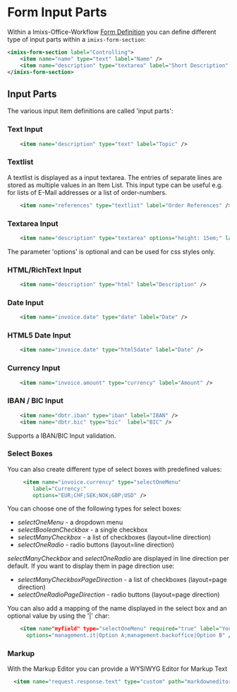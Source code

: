 # Form Input Parts

Within a Imixs-Office-Workflow [Form Definition](index.html) you can define different type of input parts within a `imixs-form-section`:

```xml
<imixs-form-section label="Controlling">
    <item name="name" type="text" label="Name" />
    <item name="description" type="textarea" label="Short Description" />
</imixs-form-section>
```

## Input Parts

The various input item definitions are called 'input parts':

### Text Input

```xml
    <item name="description" type="text" label="Topic" />
```

### Textlist

A textlist is displayed as a input textarea. The entries of separate lines are stored as multiple values in an Item List. This input type can be useful e.g. for lists of E-Mail addresses or a list of order-numbers.

```xml
    <item name="references" type="textlist" label="Order References" />
```

### Textarea Input

```xml
    <item name="description" type="textarea" options="height: 15em;" label="Description" />
```

The parameter 'options' is optional and can be used for css styles only.

### HTML/RichText Input

```xml
    <item name="description" type="html" label="Description" />
```

### Date Input

```xml
    <item name="invoice.date" type="date" label="Date" />
```

### HTML5 Date Input

```xml
    <item name="invoice.date" type="html5date" label="Date" />
```

### Currency Input

```xml
    <item name="invoice.amount" type="currency" label="Amount" />
```

### IBAN / BIC Input

```xml
    <item name="dbtr.iban" type="iban" label="IBAN" />
    <item name="dbtr.bic" type="bic"  label="BIC" />
```

Supports a IBAN/BIC Input validation.

### Select Boxes

You can also create different type of select boxes with predefined values:

```xml
     <item name="invoice.currency" type="selectOneMenu"
    	label="Currency:"
    	options="EUR;CHF;SEK;NOK;GBP;USD" />
```

You can choose one of the following types for select boxes:

- _selectOneMenu_ - a dropdown menu
- _selectBooleanCheckbox_ - a single checkbox
- _selectManyCheckbox_ - a list of checkboxes (layout=line direction)
- _selectOneRadio_ - radio buttons (layout=line direction)

_selectManyCheckbox_ and _selectOneRadio_ are displayed in line direction per default. If you want to display them in page direction use:

- _selectManyCheckboxPageDirection_ - a list of checkboxes (layout=page direction)
- _selectOneRadioPageDirection_ - radio buttons (layout=page direction)

You can also add a mapping of the name displayed in the select box and an optional value by using the '|' char:

```xml
    <item name"myfield" type="selectOneMenu" required="true" label="Your Choice"
      options="management.it|Option A;management.backoffice|Option B" />
```

### Markup

With the Markup Editor you can provide a WYSIWYG Editor for Markup Text

```xml
  <item name="request.response.text" type="custom" path="markdowneditor" />
```
